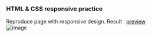 ### HTML & CSS responsive practice

Reproduce page with responsive design. Result : [preview](https://htmlpreview.github.io/?https://github.com/fluxnas/Exercice-4-responsive-design/blob/aa21514b0bffa3d0ef9b3b00bf9c78852d579bc3/turlututu.html)     
![image](https://github.com/fluxnas/Exercice-4-responsive-design/blob/aa21514b0bffa3d0ef9b3b00bf9c78852d579bc3/image.png)


